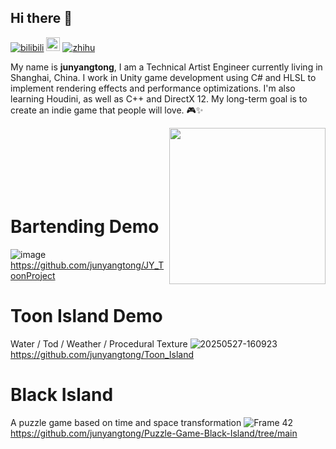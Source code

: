 ## Hi there 👋

<!--
**junyangtong/junyangtong** is a ✨ _special_ ✨ repository because its `README.md` (this file) appears on your GitHub profile.

Here are some ideas to get you started:

- 🔭 I’m currently working on ...
- 🌱 I’m currently learning ...
- 👯 I’m looking to collaborate on ...
- 🤔 I’m looking for help with ...
- 💬 Ask me about ...
- 📫 How to reach me: ...
- 😄 Pronouns: ...
- ⚡ Fun fact: ...
-->

[![bilibili](https://img.shields.io/badge/-bilibili-F08080)](https://space.bilibili.com/515359679?spm_id_from=333.1007.0.0)
[<img src="https://img.shields.io/github/followers/junyangtong?label=follow&style=social" height="22" title="Follow me" />](https://github.com/junyangtong)
[![zhihu](https://img.shields.io/badge/-%E7%9F%A5%E4%B9%8E-1E90FF)](https://www.zhihu.com/people/shi-ba-ceng-lou-shang-de-hu-die/posts)


My name is **junyangtong**, I am a Technical Artist Engineer currently living in Shanghai, China. I work in Unity game development using C# and HLSL to implement rendering effects and performance optimizations. I'm also learning Houdini, as well as C++ and DirectX 12. My long-term goal is to create an indie game that people will love. 🎮✨

<img align= "right" width= "250" src= "https://pa1.narvii.com/6580/8098c6e9207376889eeb0532d9f5a0723c4d73f5_hq.gif"/>

<br><br>
<br><br>
<br><br>

# Bartending Demo
![image](https://github.com/user-attachments/assets/e31e09ef-ec5a-4059-bc19-58de8607cb45)
https://github.com/junyangtong/JY_ToonProject

# Toon Island Demo
Water / Tod / Weather / Procedural Texture
![20250527-160923](https://github.com/user-attachments/assets/5bf8feb6-0181-4158-98fc-e734fe79ef7c)
https://github.com/junyangtong/Toon_Island

# Black Island
A puzzle game based on time and space transformation
![Frame 42](https://github.com/user-attachments/assets/8c43c527-ef47-4591-b643-7aaf256b762b)
https://github.com/junyangtong/Puzzle-Game-Black-Island/tree/main
